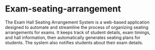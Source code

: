 # Exam-seating-arrangement
The Exam Hall Seating Arrangement System is a web-based application designed to automate and streamline the process of organizing seating arrangements for exams.  It keeps track of student details, exam timings, and hall information, then automatically generates seating plans for students. The system also notifies students about their exam details.
